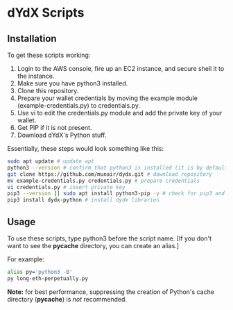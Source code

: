 # dYdX Scripts

## Installation

To get these scripts working:

1. Login to the AWS console, fire up an EC2 instance, and secure shell it to the instance.
2. Make sure you have python3 installed.
3. Clone this repository.
4. Prepare your wallet credentials by moving the example module (example-credentials.py) to credentials.py.
5. Use vi to edit the credentials.py module and add the private key of your wallet.
6. Get PIP if it is not present.
7. Download dYdX's Python stuff.

Essentially, these steps would look something like this:

```bash
sudo apt update # update apt
python3 --version # confirm that python3 is installed (it is by default on Ubuntu Server 18.04 LTS)
git clone https://github.com/munair/dydx.git # download repository
mv example-credentials.py credentials.py # prepare credentials
vi credentials.py # insert private key
pip3 --version || sudo apt install python3-pip -y # check for pip3 and install it if not found
pip3 install dydx-python # install dydx libraries
```

## Usage

To use these scripts, type python3 before the script name.
[If you don't want to see the __pycache__ directory, you can create an alias.]

For example:

```bash
alias py='python3 -B'
py long-eth-perpetually.py
```

**Note:** for best performance, suppressing the creation of Python's cache directory (__pycache__) is *not* recommended.
